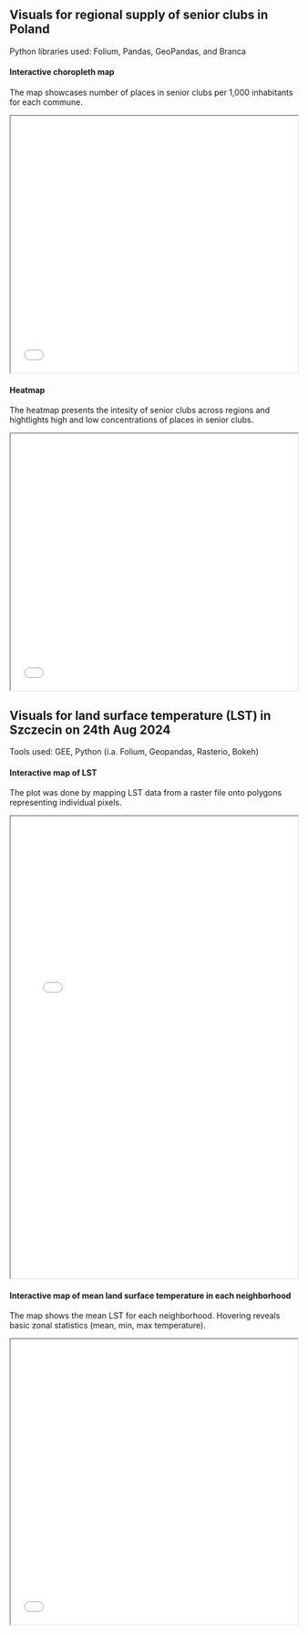 ## Visuals for regional supply of senior clubs in Poland
Python libraries used: Folium, Pandas, GeoPandas, and Branca

#### **Interactive choropleth map** 
The map showcases number of places in senior clubs per 1,000 inhabitants for each commune.

<iframe src="/assets/interactive_map.html" width="100%" height="450"></iframe>

#### **Heatmap**
The heatmap presents the intesity of senior clubs across regions and hightlights high and low concentrations of places in senior clubs.

<iframe src="/assets/heatmap.html" width="100%" height="450"></iframe>


## Visuals for land surface temperature (LST) in Szczecin on 24th Aug 2024
Tools used: GEE, Python (i.a. Folium, Geopandas, Rasterio, Bokeh)

#### **Interactive map of LST** 
The plot was done by mapping LST data from a raster file onto polygons representing individual pixels. 

<iframe src="/assets/lst_raster_to_polygons.html" width="100%" height="810"></iframe>

#### **Interactive map of mean land surface temperature in each neighborhood** 
The map shows the mean LST for each neighborhood. Hovering reveals basic zonal statistics (mean, min, max temperature).

<iframe src="/assets/st_zonal_stats.html" width="100%" height="500"></iframe>